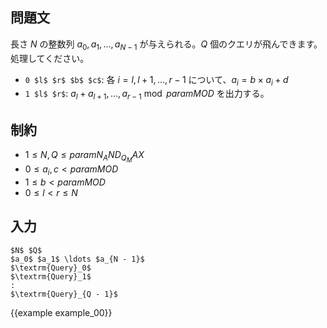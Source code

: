 問題文
---------

長さ $N$ の整数列 $a_0, a_1, \dots, a_{N - 1}$ が与えられる。$Q$ 個のクエリが飛んできます。処理してください。

- `0 $l$ $r$ $b$ $c$`: 各 $i = l, l+1, \dots, {r - 1}$ について、$a_i = b \times a_i + d$
- `1 $l$ $r$`: $a_l + a_{l + 1}, \dots, a_{r - 1} \bmod {{param MOD}}$ を出力する。

制約
---------

- $1 \leq N, Q \leq {{param N_AND_Q_MAX}}$
- $0 \leq a_i, c < {{param MOD}}$
- $1 \leq b < {{param MOD}}$
- $0 \leq l < r \leq N$

入力
---------

~~~
$N$ $Q$
$a_0$ $a_1$ \ldots $a_{N - 1}$
$\textrm{Query}_0$
$\textrm{Query}_1$
:
$\textrm{Query}_{Q - 1}$
~~~

{{example example_00}}
